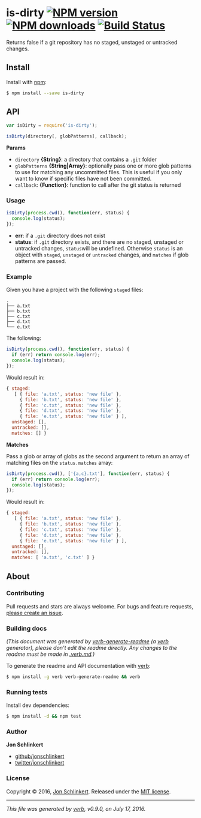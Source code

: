 # is-dirty [![NPM version](https://img.shields.io/npm/v/is-dirty.svg?style=flat)](https://www.npmjs.com/package/is-dirty) [![NPM downloads](https://img.shields.io/npm/dm/is-dirty.svg?style=flat)](https://npmjs.org/package/is-dirty) [![Build Status](https://img.shields.io/travis/jonschlinkert/is-dirty.svg?style=flat)](https://travis-ci.org/jonschlinkert/is-dirty)

Returns false if a git repository has no staged, unstaged or untracked changes.

## Install

Install with [npm](https://www.npmjs.com/):

```sh
$ npm install --save is-dirty
```

## API

```js
var isDirty = require('is-dirty');

isDirty(directory[, globPatterns], callback);
```

**Params**

* `directory` **{String}**: a directory that contains a `.git` folder
* `globPatterns` **{String|Array}**: optionally pass one or more glob patterns to use for matching any uncommitted files. This is useful if you only want to know if specific files have not been committed.
* `callback`: **{Function}**: function to call after the git status is returned

### Usage

```js
isDirty(process.cwd(), function(err, status) {
  console.log(status);
});
```

* **err**: if a `.git` directory does not exist
* **status**: if `.git` directory exists, and there are no staged, unstaged or untracked changes, `status`will be undefined. Otherwise `status` is an object with `staged`, `unstaged` or `untracked` changes, and `matches` if glob patterns are passed.

### Example

Given you have a project with the following `staged` files:

```
.
├── a.txt
├── b.txt
├── c.txt
├── d.txt
└── e.txt
```

The following:

```js
isDirty(process.cwd(), function(err, status) {
  if (err) return console.log(err);
  console.log(status);
});
```

Would result in:

```js
{ staged:
   [ { file: 'a.txt', status: 'new file' },
     { file: 'b.txt', status: 'new file' },
     { file: 'c.txt', status: 'new file' },
     { file: 'd.txt', status: 'new file' },
     { file: 'e.txt', status: 'new file' } ],
  unstaged: [],
  untracked: [],
  matches: [] }
```

**Matches**

Pass a glob or array of globs as the second argument to return an array of matching files on the `status.matches` array:

```js
isDirty(process.cwd(), ['{a,c}.txt'], function(err, status) {
  if (err) return console.log(err);
  console.log(status);
});
```

Would result in:

```js
{ staged:
   [ { file: 'a.txt', status: 'new file' },
     { file: 'b.txt', status: 'new file' },
     { file: 'c.txt', status: 'new file' },
     { file: 'd.txt', status: 'new file' },
     { file: 'e.txt', status: 'new file' } ],
  unstaged: [],
  untracked: [],
  matches: [ 'a.txt', 'c.txt' ] }
```

## About

### Contributing

Pull requests and stars are always welcome. For bugs and feature requests, [please create an issue](../../issues/new).

### Building docs

_(This document was generated by [verb-generate-readme](https://github.com/verbose/verb-generate-readme) (a [verb](https://github.com/verbose/verb) generator), please don't edit the readme directly. Any changes to the readme must be made in [.verb.md](.verb.md).)_

To generate the readme and API documentation with [verb](https://github.com/verbose/verb):

```sh
$ npm install -g verb verb-generate-readme && verb
```

### Running tests

Install dev dependencies:

```sh
$ npm install -d && npm test
```

### Author

**Jon Schlinkert**

* [github/jonschlinkert](https://github.com/jonschlinkert)
* [twitter/jonschlinkert](http://twitter.com/jonschlinkert)

### License

Copyright © 2016, [Jon Schlinkert](https://github.com/jonschlinkert).
Released under the [MIT license](https://github.com/jonschlinkert/is-dirty/blob/master/LICENSE).

***

_This file was generated by [verb](https://github.com/verbose/verb), v0.9.0, on July 17, 2016._